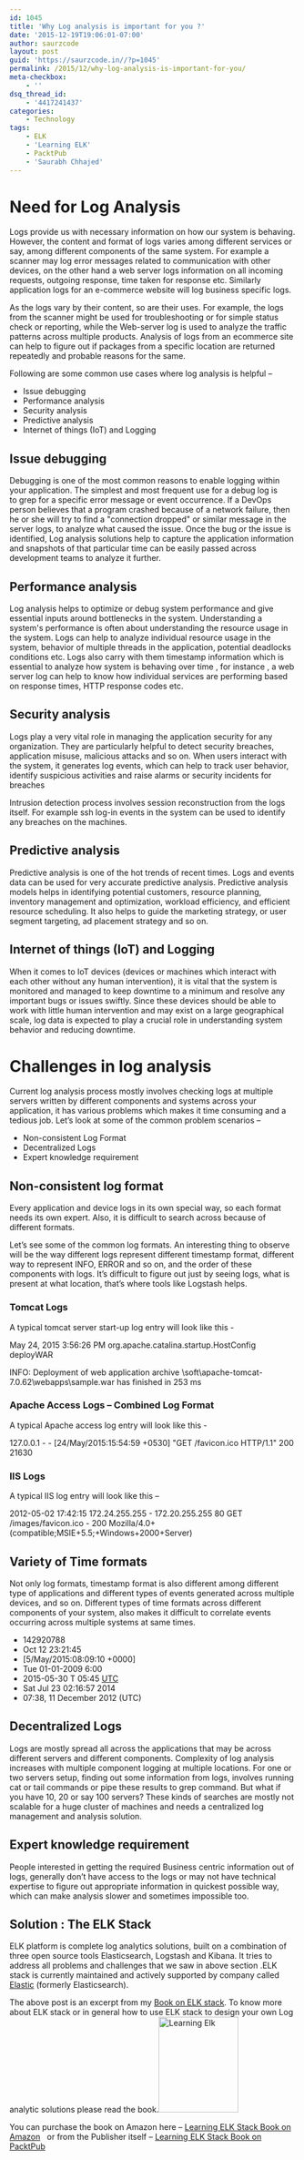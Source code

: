 ```yaml
---
id: 1045
title: 'Why Log analysis is important for you ?'
date: '2015-12-19T19:06:01-07:00'
author: saurzcode
layout: post
guid: 'https://saurzcode.in//?p=1045'
permalink: /2015/12/why-log-analysis-is-important-for-you/
meta-checkbox:
    - ''
dsq_thread_id:
    - '4417241437'
categories:
    - Technology
tags:
    - ELK
    - 'Learning ELK'
    - PacktPub
    - 'Saurabh Chhajed'
---
```


<h1>Need for Log Analysis</h1>

Logs provide us with necessary information on how our system is behaving. However, the content and format of logs varies among different services or say, among different components of the same system. For example a scanner may log error messages related to communication with other devices, on the other hand a web server logs information on all incoming requests, outgoing response, time taken for response etc. Similarly application logs for an e-commerce website will log business specific logs.

As the logs vary by their content, so are their uses. For example, the logs from the scanner might be used for troubleshooting or for simple status check or reporting, while the Web-server log is used to analyze the traffic patterns across multiple products. Analysis of logs from an ecommerce site can help to figure out if packages from a specific location are returned repeatedly and probable reasons for the same.

<!--more-->Following are some common use cases where log analysis is helpful –

<ul>
    <li>Issue debugging</li>
    <li>Performance analysis</li>
    <li>Security analysis</li>
    <li>Predictive analysis</li>
    <li>Internet of things (IoT) and Logging</li>
</ul>

<h2>Issue debugging</h2>

Debugging is one of the most common reasons to enable logging within your application. The simplest and most frequent use for a debug log is to&nbsp;grep&nbsp;for a specific error message or event occurrence. If a DevOps person believes that a program crashed because of a network failure, then he or she will try to find a "connection dropped" or similar message in the server logs, to analyze what caused the issue. Once the bug or the issue is identified, Log analysis solutions help to capture the application information and snapshots of that particular time can be easily passed across development teams to analyze it further.

<h2>Performance analysis</h2>

Log analysis helps to optimize or debug system performance and give essential inputs around bottlenecks in the system. Understanding a system's performance is often about understanding the resource usage in the system. Logs can help to analyze individual resource usage in the system, behavior of multiple threads in the application, potential deadlocks conditions etc. Logs also carry with them timestamp information which is essential to analyze how system is behaving over time , for instance , a web server log can help to know how individual services are performing based on response times, HTTP response codes etc.

<h2>Security analysis</h2>

Logs play a very vital role in managing the application security for any organization. They are particularly helpful to detect security breaches, application misuse, malicious attacks and so on. When users interact with the system, it generates log events, which can help to track user behavior, identify suspicious activities and raise alarms or security incidents for breaches

Intrusion detection process involves session reconstruction from the logs itself. For example ssh log-in events in the system can be used to identify any breaches on the machines.

<h2>Predictive analysis</h2>

Predictive analysis is one of the hot trends of recent times. Logs and events data can be used for very accurate predictive analysis. Predictive analysis models helps in identifying potential customers, resource planning, inventory management and optimization, workload efficiency, and efficient resource scheduling. It also helps to guide the marketing strategy, or user segment targeting, ad placement strategy and so on.

<h2>Internet of things (IoT) and Logging</h2>

When it comes to IoT devices (devices or machines which interact with each other without any human intervention), it is vital that the system is monitored and managed to keep&nbsp;downtime to a minimum and resolve any important bugs or issues swiftly. Since these devices should be able to work with little human intervention and may exist on a&nbsp;large geographical scale, log data is expected to&nbsp;play a crucial role in understanding system behavior and reducing downtime.

<h1>Challenges in log analysis</h1>

Current log analysis process mostly involves checking logs at multiple servers written by different components and systems across your application, it has various problems which makes it time consuming and a tedious job. Let’s look at some of the common problem scenarios –

<ul>
    <li>Non-consistent Log Format</li>
    <li>Decentralized Logs</li>
    <li>Expert knowledge requirement</li>
</ul>

<h2>Non-consistent log format</h2>

Every application and device logs in its own special way, so each format needs its own expert. Also, it is difficult to search across because of different formats.

Let’s see some of the common log formats. An interesting thing to observe will be the way different logs represent different timestamp format, different way to represent INFO, ERROR and so on, and the order of these components with logs. It’s difficult to figure out just by seeing logs, what is present at what location, that’s where tools like Logstash helps.

<h3>Tomcat Logs</h3>

A typical tomcat server start-up log entry will look like this -

May 24, 2015 3:56:26 PM org.apache.catalina.startup.HostConfig deployWAR

INFO: Deployment of web application archive \soft\apache-tomcat-7.0.62\webapps\sample.war has finished in 253 ms

<h3>Apache Access Logs – Combined Log Format</h3>

A typical Apache access log entry will look like this -

127.0.0.1 - - [24/May/2015:15:54:59 +0530] "GET /favicon.ico HTTP/1.1" 200 21630

<h3>IIS Logs</h3>

A typical IIS log entry will look like this –

2012-05-02 17:42:15 172.24.255.255 - 172.20.255.255 80 GET /images/favicon.ico - 200 Mozilla/4.0+(compatible;MSIE+5.5;+Windows+2000+Server)

<h2>Variety of Time formats</h2>

Not only log formats, timestamp format is also different among different type of applications and different types of events generated across multiple devices, and so on. Different types of time formats across different components of your system, also makes it difficult to correlate events occurring across multiple systems at same times.

<ul>
    <li>142920788</li>
    <li>Oct 12 23:21:45</li>
    <li>[5/May/2015:08:09:10 +0000]</li>
    <li>Tue 01-01-2009 6:00</li>
    <li>2015-05-30 T 05:45&nbsp;<a href="http://en.wikipedia.org/wiki/UTC">UTC</a></li>
    <li>Sat Jul 23 02:16:57 2014</li>
    <li>07:38, 11 December 2012 (UTC)</li>
</ul>

<h2>Decentralized Logs</h2>

Logs are mostly spread all across the applications that may be across different servers and different components. Complexity of log analysis increases with multiple component logging at multiple locations. For one or two servers setup, finding out some information from logs, involves running cat or tail commands or pipe these results to grep command. But what if you have 10, 20 or say 100 servers? These kinds of searches are mostly not scalable for a huge cluster of machines and needs a centralized log management and analysis solution.

<h2>Expert knowledge requirement</h2>

People interested in getting the required Business centric information out of logs, generally don’t have access to the logs or may not have technical expertise to figure out appropriate information in quickest possible way, which can make analysis slower and sometimes impossible too.

<h2>Solution : The ELK Stack</h2>

ELK platform is complete log analytics solutions, built on a combination of three open source tools Elasticsearch, Logstash and Kibana. It tries to address all problems and challenges that we saw in above section .ELK stack is currently maintained and actively supported by company called <a href="elastic.co">Elastic</a> (formerly Elasticsearch).

The above post is an excerpt from my <a href="https://saurzcode.in//2015/12/book-on-elk-stack-learning-elk-stack/" target="_blank" rel="noopener noreferrer">Book on ELK stack</a>. To know more about ELK stack or in general how to use ELK stack to design your own Log analytic solutions please read the book.<a href="https://saurzcode.in//wp-content/uploads/2015/12/Learning-Elk.png"><img class="alignright wp-image-1002" src="https://saurzcode.in//wp-content/uploads/2015/12/Learning-Elk-250x300.png" alt="Learning Elk" width="140" height="168"></a>

You can purchase the book on Amazon here – <a href="http://www.amazon.in/gp/product/B0146WY5QM/ref=as_li_tl?ie=UTF8&amp;camp=3626&amp;creative=24822&amp;creativeASIN=B0146WY5QM&amp;linkCode=as2&amp;tag=saurzcode-21" target="_blank" rel="noopener noreferrer">Learning ELK Stack Book on Amazon</a>&nbsp; &nbsp;or from the Publisher itself –&nbsp;<a href="https://www.packtpub.com/big-data-and-business-intelligence/learning-elk-stack" target="_blank" rel="noopener noreferrer">Learning ELK Stack Book on PacktPub</a>